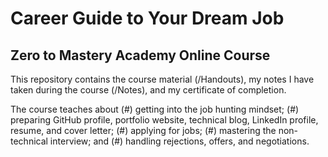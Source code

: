 # Career Guide to Your Dream Job

## Zero to Mastery Academy Online Course

This repository contains the course material (/Handouts), my notes I have taken during the course (/Notes), and my certificate of completion.

The course teaches about (#) getting into the job hunting mindset; (#) preparing GitHub profile, portfolio website, technical blog, LinkedIn profile, resume, and cover letter; (#) applying for jobs; (#) mastering the non-technical interview; and (#) handling rejections, offers, and negotiations.
